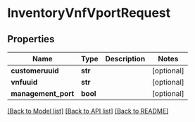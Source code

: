 # InventoryVnfVportRequest

## Properties
Name | Type | Description | Notes
------------ | ------------- | ------------- | -------------
**customeruuid** | **str** |  | [optional] 
**vnfuuid** | **str** |  | [optional] 
**management_port** | **bool** |  | [optional] 

[[Back to Model list]](../README.md#documentation-for-models) [[Back to API list]](../README.md#documentation-for-api-endpoints) [[Back to README]](../README.md)


